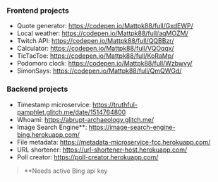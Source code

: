 ### Frontend projects
* Quote generator: https://codepen.io/Mattpk88/full/GxdEWP/
* Local weather: https://codepen.io/Mattpk88/full/aqMOZM/
* Twitch API: https://codepen.io/Mattpk88/full/QQBBzr/
* Calculator: https://codepen.io/Mattpk88/full/VQOqqx/
* TicTacToe: https://codepen.io/Mattpk88/full/KoRaMp/
* Podomoro clock: https://codepen.io/Mattpk88/full/Wzbwvy/
* SimonSays: https://codepen.io/Mattpk88/full/QmQWGd/

### Backend projects
* Timestamp microservice: https://truthful-pamphlet.glitch.me/date/1514764800
* Whoami: https://abrupt-archaeology.glitch.me/
* Image Search Engine**: https://image-search-engine-bing.herokuapp.com/
* File metadata: https://metadata-microservice-fcc.herokuapp.com/
* URL shortener: https://url-shortener-host.herokuapp.com/
* Poll creator: https://poll-creator.herokuapp.com/

> **Needs active Bing api key
